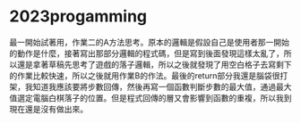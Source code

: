 # 2023progamming
最一開始試著用，作業二的A方法思考。原本的邏輯是假設自己是使用者那一開始的動作是什麼，接著寫出那部分邏輯的程式碼，但是寫到後面發現這樣太亂了，所以還是拿著草稿先思考了遊戲的落子邏輯，所以之後就發現了用空白格子去寫剩下的作業比較快速，所以之後就用作業B的作法。最後的return部分我還是腦袋很打架，我知道我應該要將步數回傳，然後再寫一個函數判斷步數的最大值，通過最大值選定電腦白棋落子的位置。但是程式回傳的層又會影響到函數的重複，所以我到現在還是沒有做出來。
